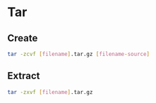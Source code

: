 # Tar
## Create
```bash
tar -zcvf [filename].tar.gz [filename-source]
```

## Extract
```bash
tar -zxvf [filename].tar.gz
```

